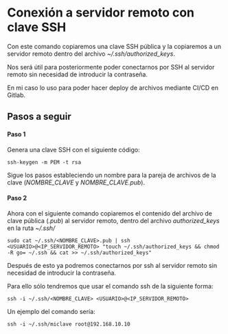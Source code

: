 # Conexión a servidor remoto con clave SSH
Con este comando copiaremos una clave SSH pública y la copiaremos a un servidor remoto dentro del archivo *~/.ssh/authorized_keys*.

Nos será útil para posteriormente poder conectarnos por SSH al servidor remoto sin necesidad de introducir la contraseña.

En mi caso lo uso para poder hacer deploy de archivos mediante CI/CD en Gitlab.

## Pasos a seguir

#### Paso 1
Genera una clave SSH con el siguiente código:

    ssh-keygen -m PEM -t rsa

Sigue los pasos estableciendo un nombre para la pareja de archivos de la clave (*NOMBRE_CLAVE* y *NOMBRE_CLAVE.pub*).

#### Paso 2
Ahora con el siguiente comando copiaremos el contenido del archivo de clave pública (*.pub*) al servidor remoto, dentro del archivo *authorized_keys* en la ruta *~/.ssh/*

    sudo cat ~/.ssh/<NOMBRE_CLAVE>.pub | ssh <USUARIO>@<IP_SERVIDOR_REMOTO> "touch ~/.ssh/authorized_keys && chmod -R go= ~/.ssh && cat >> ~/.ssh/authorized_keys"

Después de esto ya podremos conectarnos por ssh al servidor remoto sin necesidad de introducir la contraseña.

Para ello sólo tendremos que usar el comando ssh de la siguiente forma:

    ssh -i ~/.ssh/<NOMBRE_CLAVE> <USUARIO>@<IP_SERVIDOR_REMOTO>

Un ejemplo del comando sería:

    ssh -i ~/.ssh/miclave root@192.168.10.10